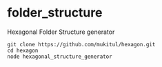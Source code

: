 # folder_structure
Hexagonal Folder Structure generator

```
git clone https://github.com/mukitul/hexagon.git
cd hexagon
node hexagonal_structure_generator
```
